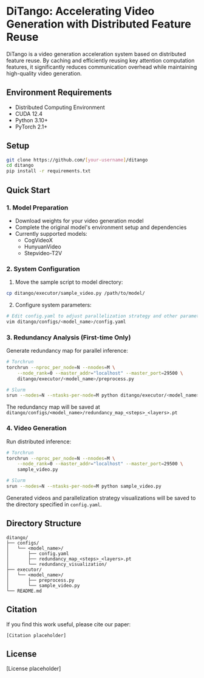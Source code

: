 # DiTango: Accelerating Video Generation with Distributed Feature Reuse

DiTango is a video generation acceleration system based on distributed feature reuse. By caching and efficiently reusing key attention computation features, it significantly reduces communication overhead while maintaining high-quality video generation.

## Environment Requirements

- Distributed Computing Environment
- CUDA 12.4
- Python 3.10+
- PyTorch 2.1+

## Setup

```bash
git clone https://github.com/[your-username]/ditango
cd ditango
pip install -r requirements.txt
```

## Quick Start

### 1. Model Preparation

- Download weights for your video generation model
- Complete the original model's environment setup and dependencies
- Currently supported models:
  - CogVideoX
  - HunyuanVideo
  - Stepvideo-T2V

### 2. System Configuration

1. Move the sample script to model directory:
```bash
cp ditango/executor/sample_video.py /path/to/model/
```

2. Configure system parameters:
```bash
# Edit config.yaml to adjust parallelization strategy and other parameters
vim ditango/configs/<model_name>/config.yaml
```

### 3. Redundancy Analysis (First-time Only)

Generate redundancy map for parallel inference:

```bash
# Torchrun
torchrun --nproc_per_node=N --nnodes=M \
    --node_rank=0 --master_addr="localhost" --master_port=29500 \
    ditango/executor/<model_name>/preprocess.py

# Slurm
srun --nodes=N --ntasks-per-node=M python ditango/executor/<model_name>/preprocess.py
```

The redundancy map will be saved at `ditango/configs/<model_name>/redundancy_map_<steps>_<layers>.pt`

### 4. Video Generation

Run distributed inference:

```bash
# Torchrun
torchrun --nproc_per_node=N --nnodes=M \
    --node_rank=0 --master_addr="localhost" --master_port=29500 \
    sample_video.py

# Slurm
srun --nodes=N --ntasks-per-node=M python sample_video.py
```

Generated videos and parallelization strategy visualizations will be saved to the directory specified in `config.yaml`.

## Directory Structure

```
ditango/
├── configs/
│   └── <model_name>/
│       ├── config.yaml
│       ├── redundancy_map_<steps>_<layers>.pt
│       └── redundancy_visualization/
├── executor/
│   └── <model_name>/
│       ├── preprocess.py
│       └── sample_video.py
└── README.md
```

## Citation

If you find this work useful, please cite our paper:
```
[Citation placeholder]
```

## License

[License placeholder]
